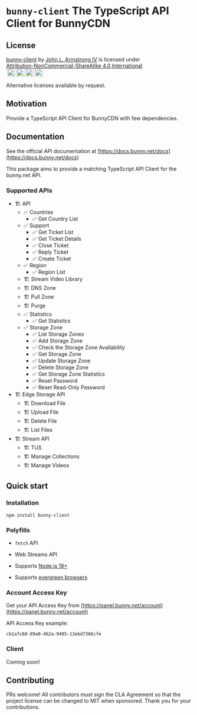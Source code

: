 # `bunny-client` The TypeScript API Client for BunnyCDN

## License

<!-- https://creativecommons.org/choose/ -->
<!-- https://chooser-beta.creativecommons.org/ -->
<!-- https://github.com/idleberg/Creative-Commons-Markdown -->

<p xmlns:cc="http://creativecommons.org/ns#" xmlns:dct="http://purl.org/dc/terms/"><a property="dct:title" rel="cc:attributionURL" href="https://github.com/jlarmstrongiv/bunny-client/blob/main/README.md">bunny-client</a> by <a rel="cc:attributionURL dct:creator" property="cc:attributionName" href="https://github.com/jlarmstrongiv/">John L. Armstrong IV</a> is licensed under <a href="http://creativecommons.org/licenses/by-nc-sa/4.0/?ref=chooser-v1" target="_blank" rel="license noopener noreferrer" style="display:inline-block;">Attribution-NonCommercial-ShareAlike 4.0 International<br><img style="height:22px!important;margin-left:3px;vertical-align:text-bottom;" src="https://mirrors.creativecommons.org/presskit/icons/cc.svg?ref=chooser-v1"><img style="height:22px!important;margin-left:3px;vertical-align:text-bottom;" src="https://mirrors.creativecommons.org/presskit/icons/by.svg?ref=chooser-v1"><img style="height:22px!important;margin-left:3px;vertical-align:text-bottom;" src="https://mirrors.creativecommons.org/presskit/icons/nc.svg?ref=chooser-v1"><img style="height:22px!important;margin-left:3px;vertical-align:text-bottom;" src="https://mirrors.creativecommons.org/presskit/icons/sa.svg?ref=chooser-v1"></a></p>

Alternative licenses available by request.

## Motivation

Provide a TypeScript API Client for BunnyCDN with few dependencies.

## Documentation

See the official API documentation at [https://docs.bunny.net/docs](https://docs.bunny.net/docs)

This package aims to provide a matching TypeScript API Client for the bunny.net API.

<!-- Better documentation in comments than the official api! -->

### Supported APIs

<!--

- private apis
  - abuse and dmca endpoint
    - https://toshy.github.io/BunnyNet-PHP/base-api/#abuse-case
    - https://github.com/ToshY/BunnyNet-PHP/issues/55
  - billing
    - https://toshy.github.io/BunnyNet-PHP/base-api/#billing
    - https://github.com/ToshY/BunnyNet-PHP/issues/34
    - https://github.com/ToshY/BunnyNet-PHP/issues/58
  - compute
    - https://toshy.github.io/BunnyNet-PHP/base-api/#compute
    - https://docs.bunny.net/reference/computeedgescriptpublic_addscript
  - drm certificates
    - https://toshy.github.io/BunnyNet-PHP/base-api/#drm-certificate
  - user
    - https://toshy.github.io/BunnyNet-PHP/base-api/#user
    - https://docs.bunny.net/reference/userpublic_index
    - https://docs.bunny.net/reference/userpublic_dpa
  - other
    - https://toshy.github.io/BunnyNet-PHP/image-processing/
    - https://toshy.github.io/BunnyNet-PHP/token-authentication/

-->

- 🏗️ API
  - ✅ Countries
    - ✅ Get Country List
  - ✅ Support
    - ✅ Get Ticket List
    - ✅ Get Ticket Details
    - ✅ Close Ticket
    - ✅ Reply Ticket
    - ✅ Create Ticket
  - ✅ Region
    - ✅ Region List
  - 🏗️ Stream Video Library
  - 🏗️ DNS Zone
  - 🏗️ Pull Zone
  - 🏗️ Purge
  - ✅ Statistics
    - ✅ Get Statistics
  - ✅ Storage Zone
    - ✅ List Storage Zones
    - ✅ Add Storage Zone
    - ✅ Check the Storage Zone Availability
    - ✅ Get Storage Zone
    - ✅ Update Storage Zone
    - ✅ Delete Storage Zone
    - ✅ Get Storage Zone Statistics
    - ✅ Reset Password
    - ✅ Reset Read-Only Password
- 🏗️ Edge Storage API
  - 🏗️ Download File
  - 🏗️ Upload File
  - 🏗️ Delete File
  - 🏗️ List Files
- 🏗️ Stream API
  - 🏗️ TUS
  - 🏗️ Manage Collections
  - 🏗️ Manage Videos

## Quick start

<!-- types -->
<!-- https://app.quicktype.io/?l=ts -->
<!-- https://transform.tools/json-to-typescript -->

<!-- avoiding zod due to performance concerns -->
<!-- https://github.com/colinhacks/zod/issues/205 -->

### Installation

```shell
npm install bunny-client
```

### Polyfills

- `fetch` API
- Web Streams API

- Supports [Node.js 18+](https://nodejs.org/en/blog/announcements/v18-release-announce#fetch-experimental)
- Supports [evergreen browsers](https://caniuse.com/fetch)

### Account Access Key

<!-- https://www.jhanley.com/blog/bunny-client-account-and-api-keys/ -->

<!-- some api keys cannot be created with an entity, such as zones -->

Get your API Access Key from [https://panel.bunny.net/account](https://panel.bunny.net/account)

API Access Key example:

```
cb1a7c68-89a0-462a-9495-13ebd7366cfe
```

### Client

Coming soon!

## Contributing

PRs welcome! All contributors must sign the CLA Agreement so that the project license can be changed to MIT when sponsored. Thank you for your contributions.
